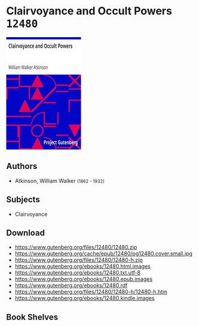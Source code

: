 # Clairvoyance and Occult Powers <kbd>12480</kbd>

![](./cover.medium.jpg "")

## Authors


 - Atkinson, William Walker <small>(1862 - 1932)</small>

## Subjects


 - Clairvoyance

## Download


 - https://www.gutenberg.org/files/12480/12480.zip
 - https://www.gutenberg.org/cache/epub/12480/pg12480.cover.small.jpg
 - https://www.gutenberg.org/files/12480/12480-h.zip
 - https://www.gutenberg.org/ebooks/12480.html.images
 - https://www.gutenberg.org/ebooks/12480.txt.utf-8
 - https://www.gutenberg.org/ebooks/12480.epub.images
 - https://www.gutenberg.org/ebooks/12480.rdf
 - https://www.gutenberg.org/files/12480/12480-h/12480-h.htm
 - https://www.gutenberg.org/ebooks/12480.kindle.images

## Book Shelves



